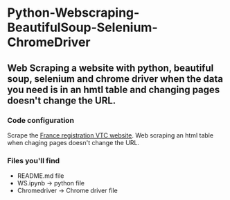 # Python-Webscraping-BeautifulSoup-Selenium-ChromeDriver
## Web Scraping a website with python, beautiful soup, selenium and chrome driver when the data you need is in an hmtl table and changing pages doesn't change the URL.

### Code configuration 
Scrape the [France registration VTC website](https://registre-vtc.developpement-durable.gouv.fr/public/recherche-geographique/init-recherche). Web scraping an html table when chaging pages doesn't change the URL.

### Files you'll find 
* README.md file 
* WS.ipynb -> python file
* Chromedriver -> Chrome driver file  


